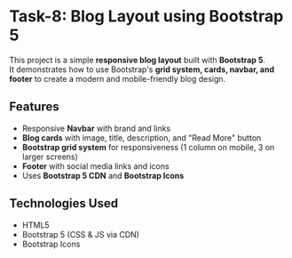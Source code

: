 # Task-8: Blog Layout using Bootstrap 5  

This project is a simple **responsive blog layout** built with **Bootstrap 5**.  
It demonstrates how to use Bootstrap's **grid system, cards, navbar, and footer** to create a modern and mobile-friendly blog design.  

## Features
- Responsive **Navbar** with brand and links  
- **Blog cards** with image, title, description, and "Read More" button  
- **Bootstrap grid system** for responsiveness (1 column on mobile, 3 on larger screens)  
- **Footer** with social media links and icons  
- Uses **Bootstrap 5 CDN** and **Bootstrap Icons**  

## Technologies Used
- HTML5  
- Bootstrap 5 (CSS & JS via CDN)  
- Bootstrap Icons  




